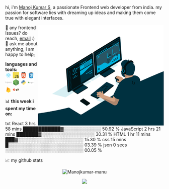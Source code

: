 hi, i'm [Manoj Kumar S](https://github.com/Manojkumar-manu), a passionate Frontend web developer from india. my passion for software lies with dreaming up ideas and making them come true with elegant interfaces.


  <img align="right" alt="GIF" src="./code.gif?raw=true" width="400" height="320" />
  
💼 any frontend Issues? do reach, [email](mailto:manojkumarme022@gmail.com) :)
💬 ask me about anything, i am happy to help;

**languages and tools:**  
<code><img height="20" src="https://raw.githubusercontent.com/github/explore/80688e429a7d4ef2fca1e82350fe8e3517d3494d/topics/react/react.png"></code>
<code><img height="20" src="https://raw.githubusercontent.com/github/explore/80688e429a7d4ef2fca1e82350fe8e3517d3494d/topics/javascript/javascript.png"></code>
<code><img height="20" src="https://raw.githubusercontent.com/github/explore/80688e429a7d4ef2fca1e82350fe8e3517d3494d/topics/html/html.png"></code>
<code><img height="20" src="https://raw.githubusercontent.com/github/explore/5c058a388828bb5fde0bcafd4bc867b5bb3f26f3/topics/css/css.png"></code>
<code><img height="20" src="https://raw.githubusercontent.com/github/explore/80688e429a7d4ef2fca1e82350fe8e3517d3494d/topics/express/express.png"></code>
<code><img height="20" src="https://raw.githubusercontent.com/github/explore/80688e429a7d4ef2fca1e82350fe8e3517d3494d/topics/nodejs/nodejs.png"></code>
<code><img height="20" src="https://raw.githubusercontent.com/github/explore/80688e429a7d4ef2fca1e82350fe8e3517d3494d/topics/python/python.png"></code>
<code><img height="20" src="https://raw.githubusercontent.com/github/explore/80688e429a7d4ef2fca1e82350fe8e3517d3494d/topics/mongodb/mongodb.png"></code>
<code><img height="20" src="https://raw.githubusercontent.com/github/explore/80688e429a7d4ef2fca1e82350fe8e3517d3494d/topics/firebase/firebase.png"></code>
<code><img height="20" src="https://raw.githubusercontent.com/github/explore/80688e429a7d4ef2fca1e82350fe8e3517d3494d/topics/git/git.png"></code>

📊 **this week i spent my time on:**
<!--START_SECTION:waka-->
txt
React       3 hrs 58 mins   ████████████▓░░░░░░░░░░░░   50.92 %
JavaScript  2 hrs 21 mins   ███████▓░░░░░░░░░░░░░░░░░   30.31 %
HTML        1 hr 11 mins    ███▓░░░░░░░░░░░░░░░░░░░░░   15.30 %
css         15 mins         █░░░░░░░░░░░░░░░░░░░░░░░░   03.39 %
json        0 secs          ░░░░░░░░░░░░░░░░░░░░░░░░░   00.05 %
<!--END_SECTION:waka-->


📈 my github stats

<p align="center"> <img src="https://github-readme-stats.vercel.app/api?username=Manojkumar-manu&show_icons=true&hide=issues&count_private=true&title_color=0891b2&text_color=ffffff&icon_color=0891b2&bg_color=1c1917&hide_border=true" alt="Manojkumar-manu" />
<p align="center">   <img src="https://github-readme-streak-stats.herokuapp.com/?user=Manojkumar-manu&stroke=ffffff&background=1c1917&ring=0891b2&fire=0891b2&currStreakNum=ffffff&currStreakLabel=0891b2&sideNums=ffffff&sideLabels=ffffff&dates=ffffff&hide_border=true" />
</a>






